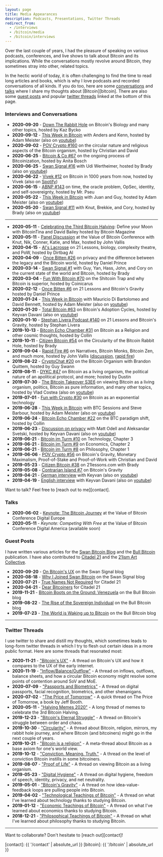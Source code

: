 ```yaml
---
layout: page
title: Media Appearances
description: Podcasts, Presentations, Twitter Threads
redirect_from:
  - /interviews
  - /bitcoin/media
  - /bitcoin/interviews
---
```


Over the last couple of years, I had the pleasure of speaking on various
podcasts, conferences, and live shows to talk about Bitcoin and its
implications. While the conversations mostly revolve around Bitcoin, they
sometimes stray into other, related topics.

In the hectic world of today, it is often challenging to find the time to read
long articles and books, which is why I love podcasts and recorded conversations
of all kinds. If you do too, here are some
[conversations](#interviews-and-conversations) and [talks](#talks) where I share
my thoughts about [Bitcoin][bitcoin]. There are also some [guest posts](#guest-posts)
and popular [twitter threads](#twitter-threads) linked at
the bottom of this page.

### Interviews and Conversations

  - **2020-09-20** - [Down The Rabbit Hole][dtrh5] on Bitcoin's Biology and many other topics, hosted by Kaz Bycko
  - **2020-09-12** - [This Week in Bitcoin][twib4] with Anders and Kenn, hosted by Adam Meister (also on [youtube][twib4-yt])
  - **2020-09-02** - [POV Crypto #160][pov160] on the circular nature and religious aspects of the Bitcoin organism, hosted by Christian and David
  - **2020-06-25** - [Bitcoin & Co #67][anita67] on the ongoing process of Bitcoinization, hosted by Anita Bosch
  - **2020-06-25** - [Swan Signal #16][ss16] with Udi Wertheimer, hosted by Brady (also on [youtube][ss16-yt])
  - **2020-06-22** - [Vivek #12][vivek] on Bitcoin in 1000 years from now, hosted by Vivek (also on [Spotify][vivek-spotify])
  - **2020-06-15** - [ABNP #143][mrpseu] on time, the oracle problem, OpSec, identity, and self-sovereignty, hosted by Mr. Pseu
  - **2020-05-22** - [This Week in Bitcoin][twib3] with Juan and Guy, hosted by Adam Meister (also on [youtube][twib3-yt])
  - **2020-05-20** - [Swan Signal #11][ss11] with Knut, Brekkie, and Cory, hosted by Brady (also on [youtube][ss11-yt])

[dtrh5]: https://anchor.fm/dtrhole/episodes/DTRH5---The-Biology-of-Bitcoin-with-Gigi-ejtue4

  ---

  - **2020-05-11** - [Celebrating the Third Bitcoin Halving][define-your-moon]: Define your Moon with BitcoinTina and David Bailey hosted by Bitcoin Magazine
  - **2020-05-11** - [Panel Discussion][vob-panel] at the Value of Bitcoin Conference with Knut, Nik, Conner, Katie, and Max, hosted by John Vallis
  - **2020-04-15** - [Al's Lacrosse][als] on 21 Lessons, biology, complexity theatre, and PoW, hosted by Dirtbag Al
  - **2020-04-09** - [Once Bitten #26][once-bitten26] on privacy and the difference between the legacy and the Bitcoin world, hosted by Daniel Prince
  - **2020-03-14** - [Swan Signal #1][ss1] with Guy, Yan, Hass, John, and Cory on the current state of the world and Bitcoin, hosted by Brady
  - **2020-03-04** - [Fun With Bitcoin #70][fwb70] on the Shitcoin Trap and why Bitcoin is superior, hosted by Coinicarus
  - **2020-02-12** - [Once Bitten #6][once-bitten6] on 21 Lessons and Bitcoin's Gravity hosted by Daniel Prince
  - **2020-01-24** - [This Week in Bitcoin][twib2] with Mauricio Di Bartolomeo and David Bennett, hosted by Adam Meister (also on [youtube][twib2-youtube])
  - **2020-01-20** - [Total Bitcoin #63][keyvan63] on Bitcoin's Adoption Cycles, hosted by Keyvan Davani (also on [youtube][keyvan63-yt])
  - **2020-01-10** - [Stephan Livera Podcast #140][slp140] on 21 Lessons and Bitcoin's Gravity, hosted by Stephan Livera
  - **2019-10-13** - [Bitcoin Echo Chamber #31][bec31] on Bitcoin as a Religion and other cosmic thoughts, hosted by Collin
  - **2019-10-11** - [Citizen Bitcoin #54][cb54] on the Circularity of the Bitcoin Rabbit Hole, hosted by Brady  
  - **2019-09-04** - [Rapid Fire #6][rf6-discussion] on Narratives, Bitcoin Monks, Bitcoin Zen, and much more, hosted by John Vallis ([discussion][rf6-discussion], [rapid fire][rf6-fire])
  - **2019-08-22** - [CryptoChat #20][cryptochat20] on the Bitcoin Organism with Brandon Quittem, hosted by Guy Swann
  - **2019-08-11** - [DYKC #47][dykc47] on Bitcoin as a living organism, the political nature of an apolitical protocol, and more; hosted by Dustin
  - **2019-07-30** - [The Bitcoin Takeover S3E6][takeover] on viewing Bitcoin as a living organism, politics, Bitcoin as pure information, and many other topics, hosted by Vlad Costea (also on [youtube][takeover-youtube])
  - **2019-07-01** - [Fun with Crypto #30][fwc30] on Bitcoin as an exponential technology
  - **2019-06-28** - [This Week in Bitcoin][twib] with BTC Sessions and Steve Barbour, hosted by Adam Meister (also on [youtube][twib-youtube])
  - **2019-06-24** - [Bitcoin Echo Chamber #22][bec22] on the BTC paradigm shift, hosted by Collin
  - **2019-06-23** - [Discussion on privacy][keyvan-privacy] with Matt Odell and Aleksandar Svetski, hosted by Keyvan Davani (also on [youtube][keyvan-privacy-yt])
  - **2019-06-21** - [Bitcoin im Turm #10][turm10] on Technology, Chapter 3
  - **2019-06-21** - [Bitcoin im Turm #9][turm9] on Economics, Chapter 2
  - **2019-06-21** - [Bitcoin im Turm #8][turm8] on Philosophy, Chapter 1
  - **2019-06-06** - [POV Crypto #56][pov56] on Bitcoin's Gravity, Monetary Maximalism, Proof-of-Stake and Proof-of-Work with Christian and David
  - **2019-05-23** - [Citizen Bitcoin #38][cb38] on 21lessons.com with Brady
  - **2019-05-08** - [Contrarian Island #7][ci7] on Bitcoin's Gravity
  - **2019-04-21** - [German interview][keyvan-german] with Keyvan (also on [youtube][keyvan-german])
  - **2019-04-19** - [English interview][keyvan-english] with Keyvan Davani (also on [youtube][keyvan-english])

Want to talk? Feel free to [reach out to me][contact].

### Talks

- **2020-06-02** - [Keynote: The Bitcoin Journey][vob-bitcoin-journey] at the Value of Bitcoin Conference Digital Europe
- **2020-05-11** - _Keynote: Competing With Free_ at the Value of Bitcoin Conference Digital America (available soon)

[vob-bitcoin-journey]: https://youtu.be/qVuFX0LkNDQ

### Guest Posts

I have written various articles for the [Swan Bitcoin Blog][swan-blog] and
the [Bull Bitcoin][bull-bitcoin] publication. I have also contributed to
[Citadel 21][ctdl21] and the [21ism Art Collective][21ism].

- **2020-09-20** - [On Bitcoin's UX][swan-ux] on the Swan Signal blog
- **2020-08-18** - [Why I Joined Swan Bitcoin][swan-joined] on the Swan Signal blog
- **2020-07-21** - [True Names Not Required][ctdl21-true-names] for Citadel 21
- **2020-04-21** - [Dear Bitcoiners][ctdl21-dear-bitcoiners] for Citadel 21
- **2019-11-21** - [Bitcoin Boots on the Ground: Venezuela][bull-venezuela] on the Bull Bitcoin blog
- **2019-08-22** - [The Rise of the Sovereign Individual][bull-rise] on the Bull Bitcoin blog
- **2019-07-23** - [The World is Waking up to Bitcoin][bull-waking-up] on the Bull Bitcoin blog

<!-- 21ism -->
[21ism]: https://21ism.com/

<!-- Citadel 21 -->
[ctdl21-true-names]: https://www.citadel21.com/true-names-not-required
[ctdl21-dear-bitcoiners]: https://www.citadel21.com/dear-bitcoiners-an-optimistic-letter
[ctdl21]: https://www.citadel21.com/

<!-- Swan -->
[swan-ux]: https://www.swanbitcoin.com/on-bitcoins-ux
[swan-joined]: https://www.swanbitcoin.com/why-i-joined-swan-bitcoin
[swan-blog]: https://www.swanbitcoin.com/signal

<!-- Bull Bitcoin -->
[bull-venezuela]: https://medium.com/bull-bitcoin/bitcoin-boots-on-the-ground-venezuela-7ee01f966eff
[bull-rise]: https://medium.com/bull-bitcoin/the-rise-of-the-sovereign-individual-2201eee82f00
[bull-waking-up]: https://medium.com/bull-bitcoin/the-world-is-waking-up-to-bitcoin-5d532a1188ce
[bull-bitcoin]: https://bullbitcoin.com/

---

### Twitter Threads

I use twitter to share and distill my thoughts, which sometimes leads to
long-form twitter threads in which I try to flesh out certain ideas in a more
public format. Here are some threads that resonated most:

- **2020-11-21** - ["Bitcoin's UX"][tw-ux] - A thread on Bitcoin's UX and how it compares to the UX of the early internet.
- **2020-11-19** - ["Inflow/Balance/Outflow"][tw-balance] - A thread on inflows, outflows, balance sheets, and how a circular Bitcoin economy might resolve some points of contention around SoV and MoE.
- **2020-07-09** - ["Passports and Biometrics"][tw-passports] - A thread on digital passports, facial recognition, biometrics, and other shenanigans.
- **2020-07-02** - ["The Price of Tomorrow"][tw-price-tomorrow] - A quick thread on The Price of Tomorrow, a book by Jeff Booth.
- **2020-05-11** - ["Halving Memes 2020"][tw-halving2020] - A long thread of memes to celebrate the 3rd Bitcoin Halving.
- **2019-12-23** - ["Bitcoin's Eternal Struggle"][tw-struggle] - A thread on Bitcoin's struggle between order and chaos.
- **2019-10-30** - ["Circularity"][tw-circularity] - A thread about Bitcoin, religion, mirrors, my rabbit hole journey, and where Bitcoin (and bitcoiners) might go in the next couple of years.
- **2019-10-21** - ["Bitcoin is a religion"][tw-religion] - A meta-thread about Bitcoin as a base axiom for one's world view.
- **2019-10-12** - ["Conviction. Meaning. Truth."][tw-conviction] - A thread on the level of conviction Bitcoin instills in some bitcoiners.
- **2019-08-07** - ["Proof of Life"][tw-life] - A thread on viewing Bitcoin as a living organism.
- **2019-05-23** - ["Digital Hygiene"][tw-hygiene] - A thread on digital hygiene, freedom of speech, identity, privacy, and net neutrality.
- **2019-05-01** - ["Bitcoin's Gravity"][tw-gravity] - A thread on how idea-value-feedback loops are pulling people into Bitcoin.
- **2019-04-02** - ["Technological Teachings of Bitcoin"][tw-technology] - A thread on what I've learned about technology thanks to studying Bitcoin.
- **2019-01-12** - ["Economic Teachings of Bitcoin"][tw-economics] - A thread on what I've learned about economics thanks to studying Bitcoin.
- **2018-12-21** - ["Philosophical Teachings of Bitcoin"][tw-philosophy] - A thread on what I've learned about philosophy thanks to studying Bitcoin.

[tw-ux]: https://twitter.com/dergigi/status/1308098052817903616
[tw-balance]: https://twitter.com/dergigi/status/1307397137572007939
[tw-passports]: https://twitter.com/dergigi/status/1148572041416708097
[tw-price-tomorrow]: https://twitter.com/dergigi/status/1278627021082558465
[tw-halving2020]: https://twitter.com/dergigi/status/1259834736165388290
[tw-struggle]: https://twitter.com/dergigi/status/1209206478931927046
[tw-circularity]: https://twitter.com/dergigi/status/1189608467029516289
[tw-religion]: https://twitter.com/dergigi/status/1186350297645498368
[tw-conviction]: https://twitter.com/dergigi/status/1182871327931359233
[tw-life]: https://twitter.com/dergigi/status/1159152860258623495
[tw-hygiene]: https://twitter.com/dergigi/status/1142741744024469504
[tw-gravity]: https://twitter.com/dergigi/status/1123544885821366272
[tw-technology]: https://twitter.com/dergigi/status/1112960763361222656
[tw-economics]: https://twitter.com/dergigi/status/1083884324871643137
[tw-philosophy]: https://twitter.com/dergigi/status/1076241029576179712

---

Want to collaborate? Don't hesitate to [reach out][contact]!

[keyvan-german]: https://youtu.be/ShbOXJ0Qj2c
[keyvan-english]: https://youtu.be/RrW2yhEY39Y
[keyvan-pod-de]: https://anchor.fm/keyvandavani/episodes/For-German-speaking-Listeners-Deutsch-sprachiges-Interview-mit-dem-Bitcoiner-Gigi-aufgenommen-am-21--April--2019-e3ss2f
[keyvan-pod-en]: https://anchor.fm/keyvandavani/episodes/Interview-with-Gigi--Bitcoiner--Bitcoin-e3r65v
[ci7]: http://contrarianisland.buzzsprout.com/265373/1106735-contrarian-island-7-gigi-bitcoin-s-gravity
[cb38]: https://citizenbitcoin.world/episodes/gigi-21-lessons-from-down-the-bitcoin
[pov56]: https://medium.com/@TrustlessState/the-gravity-of-monetary-maximalism-cf968dd23268
[turm8]: https://media.zencast.fm/bitcoin-im-turm/episodes/8
[turm9]: https://media.zencast.fm/bitcoin-im-turm/episodes/9
[turm10]: https://media.zencast.fm/bitcoin-im-turm/episodes/10
[keyvan-privacy]: https://anchor.fm/keyvandavani/episodes/TheTotalConnector11-Interview-with-Aleks-Svetski--Gigi--and-Matt-Odell-on-Bitcoin-e4dq7a
[keyvan-privacy-yt]: https://www.youtube.com/watch?v=M58cq0bRwng
[bec22]: https://bitcoinechochamber.com/2019/06/24/paradigm-shift-with-gigi-bec022/
[twib]: https://anchor.fm/bitcoinmeister/episodes/This-week-in-Bitcoin--6-28-2019--Future-of-Altcoins--Gold--BTC-mining--21-Lessons--Coinbase-outage-e4fpnd
[twib-youtube]: https://youtu.be/VxG57es11kM
[fwc30]: http://funwithcrypto.libsyn.com/interviewdiscussion-with-dergigi
[takeover]: https://bitcoin-takeover.com/s3-e6-gigi-on-bitcoin-as-a-living-organism/
[takeover-youtube]: https://www.youtube.com/watch?v=rtmW4oIFs-w
[dykc47]: http://didyouknowcrypto.com/ep47/
[cryptochat20]: https://anchor.fm/thecryptoconomy/episodes/CryptoChat_020---ITS-ALIVE---Brandon-Quittem--Der-Gigi-on-the-Bitcoin-Organism-e522gb
[rf6-discussion]: https://anchor.fm/john-vallis/episodes/Further-Discussion-Gigi-e57fdh
[rf6-fire]: https://anchor.fm/john-vallis/episodes/Gigi-Down-the-Bitcoin-Rabbit-Hole-e57f8j
[cb54]: https://citizenbitcoin.world/episodes/gigi-rabbit-hole-revelations
[bec31]: https://bitcoinechochamber.com/2019/10/13/bitcoin-lives-with-gigi-bec031/
[slp140]: https://stephanlivera.com/episode/140/
[keyvan63]: https://anchor.fm/keyvandavani/episodes/TotalBitcoin-63-Gigi---Bitcoin-is-a-Marathon-eaa3ka
[keyvan63-yt]: https://youtu.be/H9skOpUVfIk
[twib2]: https://anchor.fm/bitcoinmeister/episodes/This-week-in-Bitcoin--1-24-2020--Centralized-time--Coinbase--Bcash--Fed-Coins--Venezuela--Insurance-eadkqf
[twib2-youtube]: https://youtu.be/vZcf5eRz-Gs
[once-bitten6]: https://anchor.fm/daniel-prince6/episodes/Bitcoin-Is-A-Harsh-Mistress-eapg7e
[fwb70]: https://anchor.fm/funwithbitcoin/episodes/Interviewdiscussion-with-DerGigi--definitive-shitcoin-dump-episode-eb8c6j
[ss1]: https://swansignal.simplecast.com/episodes/regrouping-after-a-bitcoin-price-crash-episode-1
[once-bitten26]: https://anchor.fm/daniel-prince6/episodes/Dergigi-Just-Three-More-Halvings-ecinjv
[vob-panel]: https://youtu.be/D11bW2YlNJ8
[define-your-moon]: https://youtu.be/lx4Jlq1iIy4
[ss11]: https://swansignal.simplecast.com/episodes/knut-svanholm-and-gigi-e11
[ss11-yt]: https://youtu.be/ExzzQzh7BLU
[twib3]: https://anchor.fm/bitcoinmeister/episodes/This-week-in-Bitcoin--5-22-2020--Fake-Satoshi-coins--Pizza-day--Mempool--Lightning-Network--BTC-365-day-moving-average-eeeskd
[twib3-yt]: https://youtu.be/HtkJ_KRsY4M
[mrpseu]: https://pgibs.io/2020/06/15/143-secret-keys-with-dergigi/
[als]: https://youtu.be/9b2OdjXeC88
[vivek]: https://podcasts.google.com/feed/aHR0cHM6Ly9mZWVkcy50cmFuc2lzdG9yLmZtL3RoZS12aXZlay1wb2RjYXN0/episode/MzRiZWViMjktNTE0MC00MDg5LWI3NjYtZjE0OTIxMzg3ZjA4
[vivek-spotify]: https://open.spotify.com/episode/0rKlBKcG7N2KpRkWdoPcuT?si=yK_7acdqQVakAm3Om8VbmA
[ss16]: https://swansignal.simplecast.com/episodes/gigi-and-udi-wertheimer-e16
[ss16-yt]: https://youtu.be/K3l6-voNzSY
[anita67]: https://bitcoinundco.com/en/gigi/
[pov160]: http://povcryptopod.libsyn.com/160-bitcoin-and-ethereum-is-a-religion-organism-and-state
[twib4]: https://anchor.fm/bitcoinmeister/episodes/This-week-in-Bitcoin--9-11-2020--Blacklist--SushiSwap--Belarus--UBI--Yearn-finance--inflation--hyperbitcoinization-ejg3mj
[twib4-yt]: https://youtu.be/c2ESlD0FjSc


[contact]: {{ '/contact' | absolute_url }}
[bitcoin]: {{ '/bitcoin' | absolute_url }}
